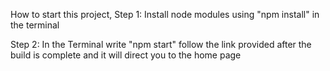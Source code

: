 How to start this project, 
Step 1: 
Install node modules using "npm install" in the terminal

Step 2:
In the Terminal write "npm start" follow the link provided after the build is complete 
and it will direct you to the home page